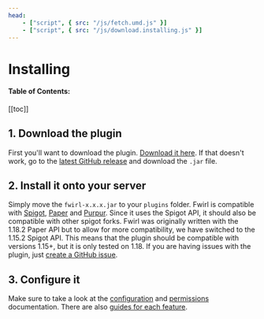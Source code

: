 ```yaml
---
head:
    - ["script", { src: "/js/fetch.umd.js" }]
    - ["script", { src: "/js/download.installing.js" }]
---
```


# Installing

<h4>Table of Contents:</h4>

[[toc]]

## 1. Download the plugin

First you'll want to download the plugin. [Download it here](/download/). If that doesn't work, go to the
[latest GitHub release](https://github.com/naturecodevoid/fwirl/releases/latest) and download the `.jar` file.

## 2. Install it onto your server

Simply move the `fwirl-x.x.x.jar` to your `plugins` folder. Fwirl is compatible with
[Spigot](https://www.spigotmc.org/), [Paper](https://papermc.io/) and [Purpur](https://purpurmc.org/). Since it uses the
Spigot API, it should also be compatible with other spigot forks. Fwirl was originally written with the 1.18.2 Paper API
but to allow for more compatibility, we have switched to the 1.15.2 Spigot API. This means that the plugin should be
compatible with versions 1.15+, but it is only tested on 1.18. If you are having issues with the plugin, just
[create a GitHub issue](/docs/support.md).

## 3. Configure it

Make sure to take a look at the [configuration](/docs/config.md) and [permissions](docs/permissions.md) documentation.
There are also [guides for each feature](/docs/features/).
